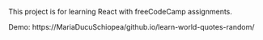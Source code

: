 This project is for learning React with freeCodeCamp assignments.

Demo: https://MariaDucuSchiopea/github.io/learn-world-quotes-random/

